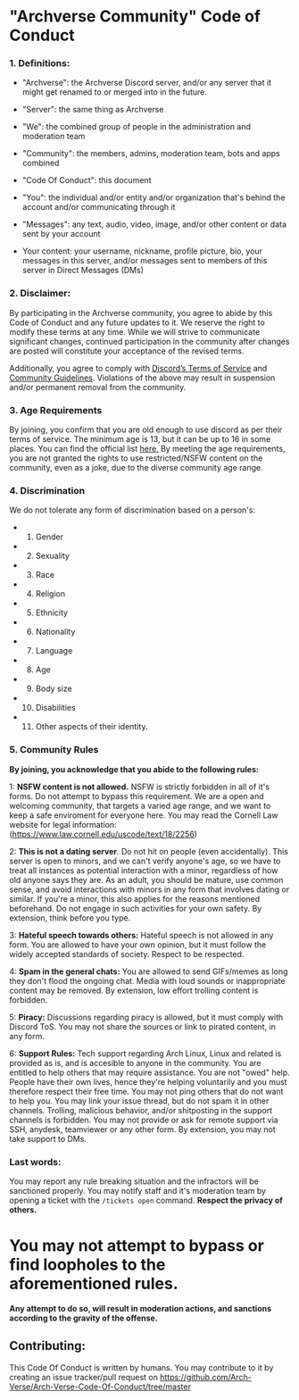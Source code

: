 # "Archverse Community" Code of Conduct

### 1. Definitions:

- "Archverse":  the Archverse Discord server, and/or any server that it might get renamed to or merged into in
the future.

- "Server": the same thing as Archverse

- "We": the combined group of people in the administration and moderation team

- "Community": the members, admins, moderation team, bots and apps combined

- "Code Of Conduct": this document

- "You": the individual and/or entity and/or organization that's behind the account and/or communicating
  through it

- "Messages": any text, audio, video, image, and/or other content or data sent by your account

- Your content: your username, nickname, profile picture, bio, your messages in this server, and/or messages sent to
  members of this server in Direct Messages (DMs)

### 2. Disclaimer:
By participating in the Archverse community, you agree to abide by this Code of Conduct and any future updates to it. We
reserve the right to modify these terms at any time. While we will strive to communicate significant changes, continued
participation in the community after changes are posted will constitute your acceptance of the revised terms.

Additionally, you agree to comply with [Discord’s Terms of Service](https://discord.com/terms) and [Community
Guidelines](https://discord.com/guidelines). Violations of the above may result in suspension and/or permanent
removal from the community.

### 3. Age Requirements

By joining, you confirm that you are old enough to use discord as per their terms of service. The minimum age is 13, but
it can be up to 16 in some places. You can find the official list
[here.](https://support.discord.com/hc/en-us/articles/360040724612-Why-is-Discord-asking-for-my-birthday) 
By meeting the age requirements, you are not granted the rights to use restricted/NSFW content on the community, even as a joke, due to the diverse community age range.

### 4. Discrimination

We do not tolerate any form of discrimination based on a person's:

- 1. Gender
- 2. Sexuality
- 3. Race
- 4. Religion
- 5. Ethnicity
- 6. Nationality
- 7. Language
- 8. Age
- 9. Body size
- 10. Disabilities
- 11. Other aspects of their identity.


### 5. Community Rules

**By joining, you acknowledge that you abide to the following rules:**

  1: **NSFW content is not allowed.**
  NSFW is strictly forbidden in all of it's forms. Do not attempt to bypass this requirement.
  We are a open and welcoming community, that targets a varied age range, and we want to keep a safe enviroment for everyone here.
  You may read the Cornell Law website for legal information: (https://www.law.cornell.edu/uscode/text/18/2256)

  2: **This is not a dating server**.
  Do not hit on people (even accidentally). This server is open to minors, and we can't
  verify anyone's age, so we have to treat all instances as potential interaction with a minor, regardless of how old
  anyone says they are. As an adult, you should be mature, use common sense, and avoid interactions with minors in any form that involves dating or similar.
  If you're a minor, this also applies for the reasons mentioned beforehand. Do not engage in such activities for your own safety.
  By extension, think before you type.

  3: **Hateful speech towards others:**
  Hateful speech is not allowed in any form. You are allowed to have your own opinion, but it must follow the widely accepted standards of society. Respect to be respected.

  4: **Spam in the general chats:** You are allowed to send GIFs/memes as long they don't flood the ongoing chat.
  Media with loud sounds or inappropriate content may be removed. By extension, low effort trolling content is forbidden.

  5: **Piracy:**
  Discussions regarding piracy is allowed, but it must comply with Discord ToS.
  You may not share the sources or link to pirated content, in any form. 

  6: **Support Rules:**
  Tech support regarding Arch Linux, Linux and related is provided as is, and is accesible to anyone in the community.
  You are entitled to help others that may require assistance.
  You are not "owed" help. People have their own lives, hence they're helping voluntarily and you must therefore respect their free time.
  You may not ping others that do not want to help you.
  You may link your issue thread, but do not spam it in other channels.
  Trolling, malicious behavior, and/or shitposting in the support channels is forbidden.
  You may not provide or ask for remote support via SSH, anydesk, teamviewer or any other form. By extension, you may not take support to DMs.
  
### Last words:

You may report any rule breaking situation and the infractors will be sanctioned properly. 
You may notify staff and it's moderation team by opening a ticket with the `/tickets open` command.
**Respect the privacy of others.**

# You may not attempt to bypass or find loopholes to the aforementioned rules.
  **Any attempt to do so, will result in moderation actions, and sanctions according to the gravity of the offense.**


## Contributing:

This Code Of Conduct is written by humans. You may contribute to it by creating an issue tracker/pull request on
https://github.com/Arch-Verse/Arch-Verse-Code-Of-Conduct/tree/master

<!-- this is never gonna render in the readme, so here i go: -->
<!-- made and written with love on neovim. Original document by @ingenarel, revision by hazelshantz -->
<!-- pretty please don't remove this -->
